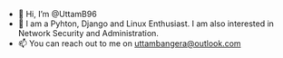- 👋 Hi, I’m @UttamB96
- 👀 I am a Pyhton, Django and Linux Enthusiast. I am also interested in Network Security and Administration.
- 📫 You can reach out to me on uttambangera@outlook.com

<!---
UttamB96/UttamB96 is a ✨ special ✨ repository because its `README.md` (this file) appears on your GitHub profile.
You can click the Preview link to take a look at your changes.
--->
